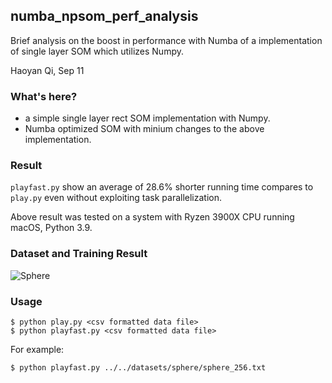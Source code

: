 ## numba_npsom_perf_analysis
Brief analysis on the boost in performance with Numba of a implementation of single layer SOM which utilizes Numpy.

Haoyan Qi, Sep 11


### What's here?
* a simple single layer rect SOM implementation with Numpy.
* Numba optimized SOM with minium changes to the above implementation.

### Result

`playfast.py` show an average of 28.6% shorter running time compares to `play.py` even without exploiting task parallelization.

Above result was tested on a system with Ryzen 3900X CPU running macOS, Python 3.9.


### Dataset and Training Result

![Sphere](https://bitbucket.org/ChristopherIrving/deep-som-dome/raw/42529a270dc7a2b6903fd12b5b094ff5431ebe22/playgrounds/numba_npsom_perf_analysis/som_fast.png)



### Usage

```
$ python play.py <csv formatted data file>
$ python playfast.py <csv formatted data file>

```

For example:

```
$ python playfast.py ../../datasets/sphere/sphere_256.txt
```